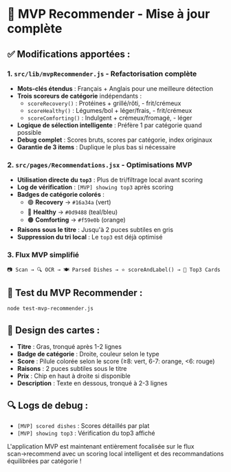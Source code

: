 # 🎯 MVP Recommender - Mise à jour complète

## ✅ **Modifications apportées :**

### **1. `src/lib/mvpRecommender.js` - Refactorisation complète**
- **Mots-clés étendus** : Français + Anglais pour une meilleure détection
- **Trois scoreurs de catégorie** indépendants :
  - `scoreRecovery()` : Protéines + grillé/rôti, - frit/crémeux
  - `scoreHealthy()` : Légumes/bol + léger/frais, - frit/crémeux
  - `scoreComforting()` : Indulgent + crémeux/fromagé, - léger
- **Logique de sélection intelligente** : Préfère 1 par catégorie quand possible
- **Debug complet** : Scores bruts, scores par catégorie, index originaux
- **Garantie de 3 items** : Duplique le plus bas si nécessaire

### **2. `src/pages/Recommendations.jsx` - Optimisations MVP**
- **Utilisation directe du `top3`** : Plus de tri/filtrage local avant scoring
- **Log de vérification** : `[MVP] showing top3` après scoring
- **Badges de catégorie colorés** :
  - 🟢 **Recovery** → `#16a34a` (vert)
  - 🔵 **Healthy** → `#0d9488` (teal/bleu)
  - 🟠 **Comforting** → `#f59e0b` (orange)
- **Raisons sous le titre** : Jusqu'à 2 puces subtiles en gris
- **Suppression du tri local** : Le `top3` est déjà optimisé

### **3. Flux MVP simplifié**
```
📷 Scan → 🔍 OCR → 🍽️ Parsed Dishes → ⭐ scoreAndLabel() → 🎯 Top3 Cards
```

## 🧪 **Test du MVP Recommender :**
```bash
node test-mvp-recommender.js
```

## 🎨 **Design des cartes :**
- **Titre** : Gras, tronqué après 1-2 lignes
- **Badge de catégorie** : Droite, couleur selon le type
- **Score** : Pilule colorée selon le score (≥8: vert, 6-7: orange, <6: rouge)
- **Raisons** : 2 puces subtiles sous le titre
- **Prix** : Chip en haut à droite si disponible
- **Description** : Texte en dessous, tronqué à 2-3 lignes

## 🔍 **Logs de debug :**
- `[MVP] scored dishes` : Scores détaillés par plat
- `[MVP] showing top3` : Vérification du top3 affiché

L'application MVP est maintenant entièrement focalisée sur le flux scan→recommend avec un scoring local intelligent et des recommandations équilibrées par catégorie !
